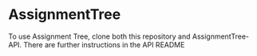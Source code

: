 # AssignmentTree

To use Assignment Tree, clone both this repository and AssignmentTree-API.
There are further instructions in the API README
